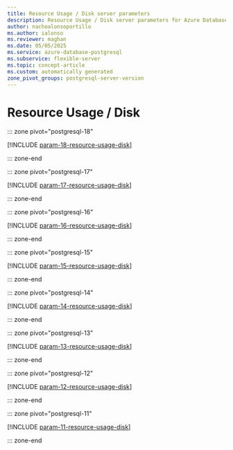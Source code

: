 ```yaml
---
title: Resource Usage / Disk server parameters
description: Resource Usage / Disk server parameters for Azure Database for PostgreSQL flexible server.
author: nachoalonsoportillo
ms.author: ialonso
ms.reviewer: maghan
ms.date: 05/05/2025
ms.service: azure-database-postgresql
ms.subservice: flexible-server
ms.topic: concept-article
ms.custom: automatically generated
zone_pivot_groups: postgresql-server-version
---
```

# Resource Usage / Disk


::: zone pivot="postgresql-18"

[!INCLUDE [param-18-resource-usage-disk](./includes/param-18-resource-usage-disk.md)]

::: zone-end


::: zone pivot="postgresql-17"

[!INCLUDE [param-17-resource-usage-disk](./includes/param-17-resource-usage-disk.md)]

::: zone-end


::: zone pivot="postgresql-16"

[!INCLUDE [param-16-resource-usage-disk](./includes/param-16-resource-usage-disk.md)]

::: zone-end


::: zone pivot="postgresql-15"

[!INCLUDE [param-15-resource-usage-disk](./includes/param-15-resource-usage-disk.md)]

::: zone-end


::: zone pivot="postgresql-14"

[!INCLUDE [param-14-resource-usage-disk](./includes/param-14-resource-usage-disk.md)]

::: zone-end


::: zone pivot="postgresql-13"

[!INCLUDE [param-13-resource-usage-disk](./includes/param-13-resource-usage-disk.md)]

::: zone-end


::: zone pivot="postgresql-12"

[!INCLUDE [param-12-resource-usage-disk](./includes/param-12-resource-usage-disk.md)]

::: zone-end


::: zone pivot="postgresql-11"

[!INCLUDE [param-11-resource-usage-disk](./includes/param-11-resource-usage-disk.md)]

::: zone-end


